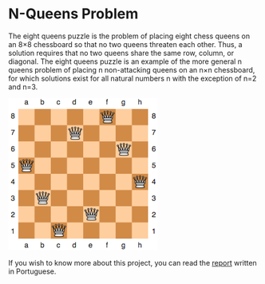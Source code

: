 # N-Queens Problem
The eight queens puzzle is the problem of placing eight chess queens on an 8×8 chessboard so that no two queens threaten each other. Thus, a solution requires that no two queens share the same row, column, or diagonal. The eight queens puzzle is an example of the more general n queens problem of placing n non-attacking queens on an n×n chessboard, for which solutions exist for all natural numbers n with the exception of n=2 and n=3.

![](https://github.com/jaimedantas/N-Queens/blob/master/n-queen_2.png)

If you wish to know more about this project, you can read the [report](https://github.com/jaimedantas/N-Queens/blob/master/full_report.pdf) written in Portuguese. 
